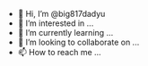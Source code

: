 - 👋 Hi, I’m @big817dadyu
- 👀 I’m interested in ...
- 🌱 I’m currently learning ...
- 💞️ I’m looking to collaborate on ...
- 📫 How to reach me ...

<!---
big817dadyu/big817dadyu is a ✨ special ✨ repository because its `README.md` (this file) appears on your GitHub profile.
You can click the Preview link to take a look at your changes.
--->
